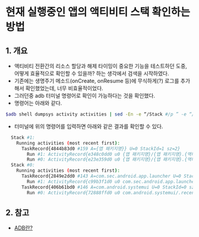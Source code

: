 # 현재 실행중인 앱의 액티비티 스택 확인하는 방법

## 1. 개요
- 액티비티 전환간의 리소스 할당과 해제 타이밍이 중요한 기능을 테스트하던 도중, 어떻게 효율적으로 확인할 수 있을까? 하는 생각에서 검색을 시작하였다.
- 기존에는 생명주기 메소드(onCreate, onResume 등)에 무식하게(?) 로그를 추가해서 확인했었는데, 너무 비효율적이었다.
- 그러던중 adb 터미널 명령어로 확인이 가능하다는 것을 확인했다.
- 명령어는 아래와 같다.
```bash
$adb shell dumpsys activity activities | sed -En -e “/Stack #/p ” -e “/Running activities/,/Run #0/p”
```
- 터미널에 위의 명령어를 입력하면 아래와 같은 결과를 확인할 수 있다.
```bash
  Stack #1:
    Running activities (most recent first):
      TaskRecord{4844b83d0 #159 A={앱 패키지명}} U=0 StackId=1 sz=2}
        Run #1: ActivityRecord{e348c0dd0 u0 {앱 패키지명}/{앱 패키지명}.{액티비티2} t159}
        Run #0: ActivityRecord{e23e359d0 u0 {앱 패키지명}/{앱 패키지명}.{액티비티1} t159}
  Stack #0:
    Running activities (most recent first):
      TaskRecord{2849e2dd0 #143 A=com.sec.android.app.launcher U=0 StackId=0 sz=1}
        Run #1: ActivityRecord{c99b3f1d0 u0 com.sec.android.app.launcher/.activities.LauncherActivity t143}
      TaskRecord{406b61bd0 #146 A=com.android.systemui U=0 StackId=0 sz=1}
        Run #0: ActivityRecord{72888ffd0 u0 com.android.systemui/.recents.RecentsActivity t146}

```

## 2. 참고
- [ADB란?](https://developer.android.com/studio/command-line/adb?hl=ko)
